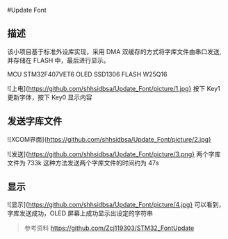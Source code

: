 #Update Font

## 描述

该小项目基于标准外设库实现，采用 DMA 双缓存的方式将字库文件由串口发送,并存储在 FLASH 中，最后进行显示。

MCU STM32F407VET6
OLED SSD1306
FLASH W25Q16

![上电]{https://github.com/shhsidbsa/Update_Font/picture/1.jpg}
按下 Key1 更新字体，按下 Key0 显示内容

## 发送字库文件

![XCOM界面]{https://github.com/shhsidbsa/Update_Font/picture/2.jpg}

![发送]{https://github.com/shhsidbsa/Update_Font/picture/3.png}
两个字库文件为 733k
这种方法发送两个字库文件的时间约为 47s

## 显示

![显示]{https://github.com/shhsidbsa/Update_Font/picture/4.jpg}
可以看到，字库发送成功，OLED 屏幕上成功显示出设定的字符串

> 参考资料
> https://github.com/Zcj119303/STM32_FontUpdate
